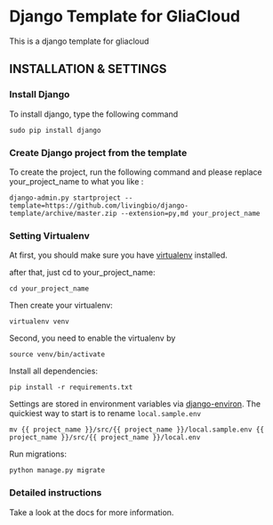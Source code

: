 # Django Template for GliaCloud

This is a django template for gliacloud

## INSTALLATION & SETTINGS

### Install Django

To install django, type the following command

    sudo pip install django

### Create Django project from the template

To create the project, run the following command and please replace your_project_name to what you like :

    django-admin.py startproject --template=https://github.com/livingbio/django-template/archive/master.zip --extension=py,md your_project_name

### Setting Virtualenv

At first, you should make sure you have [virtualenv](http://www.virtualenv.org/) installed.

after that, just cd to your_project_name:

    cd your_project_name

Then create your virtualenv:

    virtualenv venv

Second, you need to enable the virtualenv by

    source venv/bin/activate

Install all dependencies:

    pip install -r requirements.txt

Settings are stored in environment variables via [django-environ](http://django-environ.readthedocs.org/en/latest/). The quickiest way to start is to rename `local.sample.env`

    mv {{ project_name }}/src/{{ project_name }}/local.sample.env {{ project_name }}/src/{{ project_name }}/local.env

Run migrations:

    python manage.py migrate

### Detailed instructions

Take a look at the docs for more information.

